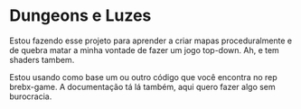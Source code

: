 # Dungeons e Luzes
Estou fazendo esse projeto para aprender a criar mapas proceduralmente e de quebra matar a minha vontade de fazer um jogo top-down. Ah, e tem shaders tambem.

Estou usando como base um ou outro código que você encontra no rep brebx-game. A documentação tá lá também, aqui quero fazer algo sem burocracia.